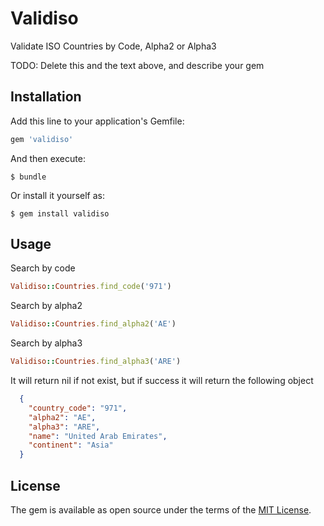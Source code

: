 # Validiso

Validate ISO Countries by Code, Alpha2 or Alpha3

TODO: Delete this and the text above, and describe your gem

## Installation

Add this line to your application's Gemfile:

```ruby
gem 'validiso'
```

And then execute:

    $ bundle

Or install it yourself as:

    $ gem install validiso

## Usage

Search by code

```ruby
Validiso::Countries.find_code('971')
```

Search by alpha2

```ruby
Validiso::Countries.find_alpha2('AE')
```

Search by alpha3

```ruby
Validiso::Countries.find_alpha3('ARE')
```

It will return nil if not exist, but if success it will return the following object

```json
  {
    "country_code": "971",
    "alpha2": "AE",
    "alpha3": "ARE",
    "name": "United Arab Emirates",
    "continent": "Asia"
  }
```

## License

The gem is available as open source under the terms of the [MIT License](http://opensource.org/licenses/MIT).

